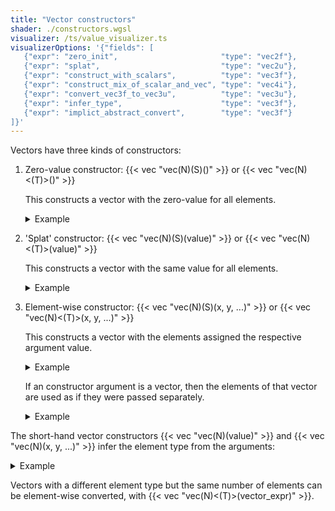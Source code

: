 ```yaml
---
title: "Vector constructors"
shader: ./constructors.wgsl
visualizer: /ts/value_visualizer.ts
visualizerOptions: '{"fields": [
   {"expr": "zero_init",                       "type": "vec2f"},
   {"expr": "splat",                           "type": "vec2u"},
   {"expr": "construct_with_scalars",          "type": "vec3f"},
   {"expr": "construct_mix_of_scalar_and_vec", "type": "vec4i"},
   {"expr": "convert_vec3f_to_vec3u",          "type": "vec3u"},
   {"expr": "infer_type",                      "type": "vec3f"},
   {"expr": "implict_abstract_convert",        "type": "vec3f"}
]}'
---
```


Vectors have three kinds of constructors:

1. Zero-value constructor: {{< vec "vec(N)(S)()" >}} or {{< vec "vec(N)<(T)>()" >}}

   This constructs a vector with the zero-value for all elements.

   <details class='example'>
     <summary>Example</summary>

     `vec2f()` constructs a `vec2f` with zero-values for each of the elements.

     `vec3<bool>()` constructs a `vec3<bool>` with `false` for each of the elements.

   </details>

1. 'Splat' constructor: {{< vec "vec(N)(S)(value)" >}} or {{< vec "vec(N)<(T)>(value)" >}}

   This constructs a vector with the same value for all elements.

   <details class='example'>
     <summary>Example</summary>

    `vec4i(5)` constructs a `vec4<i32>` with `5` replicated in all 4 elements of the vector.

    `vec2<bool>(true)` constructs a `vec2<bool>` with `true` for both of the elements.

   </details>

1. Element-wise constructor: {{< vec "vec(N)(S)(x, y, ...)" >}} or {{< vec "vec(N)<(T)>(x, y, ...)" >}}

   This constructs a vector with the elements assigned the respective argument value.

   <details class='example'>
     <summary>Example</summary>

     `vec3u(1, 2, 3)` constructs a `vec3<u32>` with the `.x`, `.y`, and `.z` elements initialized with `1`, `2`, and `3`, respectively.

     `vec2<bool>(true, false)` constructs a `vec2<bool>` with `.x`, and `.y` elements initialized with `true` and `false`, respectively.

   </details>

   If an constructor argument is a vector, then the elements of that vector are used as if they were passed separately.

   <details class='example'>
     <summary>Example</summary>

     `vec4f(1, vec2(2, 3), 4)` constructs a `vec4<f32>` with the `.x`, `.y`, and `.z` elements initialized with `1`, `2`, `3`, and `4`, respectively.

   </details>

The short-hand vector constructors {{< vec "vec(N)(value)" >}} and {{< vec "vec(N)(x, y, ...)" >}} infer the element type from the arguments:

<details class='example'>
<summary>Example</summary>

   `vec4(1i)` constructs a `vec4<i32>` with `1` replicated in all four elements of the vector.

   `vec2(1, 2)` constructs a two-element vector of type `abstract-int`, with `.x` and `.y` elements initialized with `1`, `2`, respectively.

   `vec2(1, 2.5)` constructs a two-element vector of type `abstract-float`, with `.x` and `.y` elements initialized with `1.0`, `2.5`, respectively.

</details>

Vectors with a different element type but the same number of elements can be element-wise converted, with {{< vec "vec(N)<(T)>(vector_expr)" >}}.
